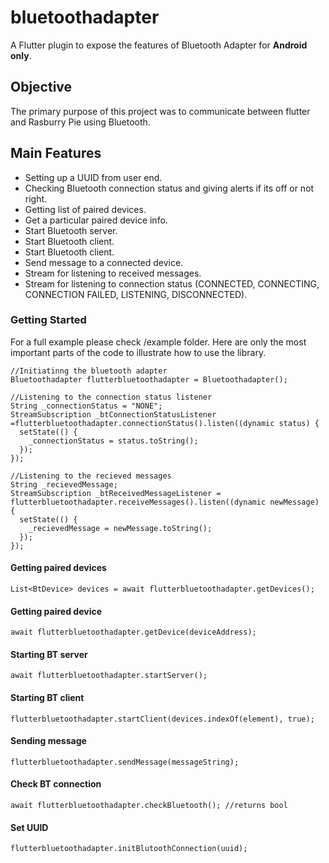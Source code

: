 # bluetoothadapter

A Flutter plugin to expose the features of Bluetooth Adapter for **Android only**.

## Objective

The primary purpose of this project was to communicate between flutter and Rasburry Pie using Bluetooth.

## Main Features
- Setting up a UUID from user end.
- Checking Bluetooth connection status and giving alerts if its off or not right.
- Getting list of paired devices.
- Get a particular paired device info.
- Start Bluetooth server.
- Start Bluetooth client.
- Start Bluetooth client.
- Send message to a connected device.
- Stream for listening to received messages.
- Stream for listening to connection status (CONNECTED, CONNECTING, CONNECTION FAILED, LISTENING, DISCONNECTED).

### Getting Started

For a full example please check /example folder. Here are only the most important parts of the code to illustrate how to use the library.

    //Initiatinng the bluetooth adapter
    Bluetoothadapter flutterbluetoothadapter = Bluetoothadapter();

	//Listening to the connection status listener
	String _connectionStatus = "NONE";
    StreamSubscription _btConnectionStatusListener =flutterbluetoothadapter.connectionStatus().listen((dynamic status) {
      setState(() {
        _connectionStatus = status.toString();
      });
    });

	//Listening to the recieved messages
	String _recievedMessage;
    StreamSubscription _btReceivedMessageListener = flutterbluetoothadapter.receiveMessages().listen((dynamic newMessage) {
      setState(() {
        _recievedMessage = newMessage.toString();
      });
    });

#### Getting paired devices

    List<BtDevice> devices = await flutterbluetoothadapter.getDevices();

#### Getting paired device

    await flutterbluetoothadapter.getDevice(deviceAddress);

#### Starting BT server

    await flutterbluetoothadapter.startServer();

#### Starting BT client

    flutterbluetoothadapter.startClient(devices.indexOf(element), true);

#### Sending message

    flutterbluetoothadapter.sendMessage(messageString);

#### Check BT connection
	await flutterbluetoothadapter.checkBluetooth(); //returns bool

#### Set UUID
	flutterbluetoothadapter.initBlutoothConnection(uuid);

